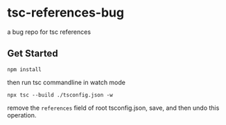 # tsc-references-bug
a bug repo for tsc references

## Get Started

```
npm install
```

then run tsc commandline in watch mode 

```
npx tsc --build ./tsconfig.json -w
```

remove the `references` field of root tsconfig.json, save, and then undo this operation. 
